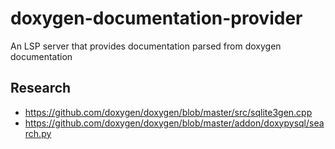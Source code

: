 # doxygen-documentation-provider
An LSP server that provides documentation parsed from doxygen documentation


## Research
* https://github.com/doxygen/doxygen/blob/master/src/sqlite3gen.cpp
* https://github.com/doxygen/doxygen/blob/master/addon/doxypysql/search.py

